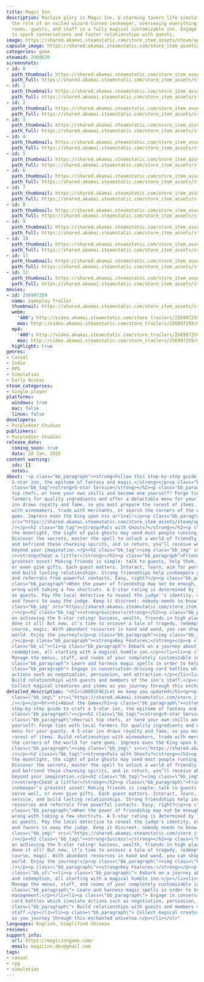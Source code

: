 ```yaml
---
title: Magic Inn
description: Reclaim glory in Magic Inn, a charming tavern life simulator. Take on
  the role of an exiled wizard-turned-innkeeper, overseeing everything from menus,
  rooms, guests, and staff in a fully magical customizable inn. Engage in card battles
  to spark conversations and foster relationships with guests.
image: https://shared.akamai.steamstatic.com/store_item_assets/steam/apps/2468630/header.jpg?t=1731384133
capsule_image: https://shared.akamai.steamstatic.com/store_item_assets/steam/apps/2468630/capsule_231x87.jpg?t=1731384133
categories: game
steamid: 2468630
screenshots:
- id: 0
  path_thumbnail: https://shared.akamai.steamstatic.com/store_item_assets/steam/apps/2468630/ss_39cfe7a9f96304eda041bb510d5e0cb0ccd5eb04.600x338.jpg?t=1731384133
  path_full: https://shared.akamai.steamstatic.com/store_item_assets/steam/apps/2468630/ss_39cfe7a9f96304eda041bb510d5e0cb0ccd5eb04.1920x1080.jpg?t=1731384133
- id: 1
  path_thumbnail: https://shared.akamai.steamstatic.com/store_item_assets/steam/apps/2468630/ss_819b377d8e0c306332c158b793115c6ba20f34e4.600x338.jpg?t=1731384133
  path_full: https://shared.akamai.steamstatic.com/store_item_assets/steam/apps/2468630/ss_819b377d8e0c306332c158b793115c6ba20f34e4.1920x1080.jpg?t=1731384133
- id: 2
  path_thumbnail: https://shared.akamai.steamstatic.com/store_item_assets/steam/apps/2468630/ss_7d9198c484662a155985d758d4ea13f889cdd952.600x338.jpg?t=1731384133
  path_full: https://shared.akamai.steamstatic.com/store_item_assets/steam/apps/2468630/ss_7d9198c484662a155985d758d4ea13f889cdd952.1920x1080.jpg?t=1731384133
- id: 3
  path_thumbnail: https://shared.akamai.steamstatic.com/store_item_assets/steam/apps/2468630/ss_1e462c301f9c0762da239a54374333282b60b30d.600x338.jpg?t=1731384133
  path_full: https://shared.akamai.steamstatic.com/store_item_assets/steam/apps/2468630/ss_1e462c301f9c0762da239a54374333282b60b30d.1920x1080.jpg?t=1731384133
- id: 4
  path_thumbnail: https://shared.akamai.steamstatic.com/store_item_assets/steam/apps/2468630/ss_bd3791fab9109c2f9433a0bc1959303a7df3cef8.600x338.jpg?t=1731384133
  path_full: https://shared.akamai.steamstatic.com/store_item_assets/steam/apps/2468630/ss_bd3791fab9109c2f9433a0bc1959303a7df3cef8.1920x1080.jpg?t=1731384133
- id: 5
  path_thumbnail: https://shared.akamai.steamstatic.com/store_item_assets/steam/apps/2468630/ss_d0d30a3e0f1e766daa13249c33a27441d845aaa3.600x338.jpg?t=1731384133
  path_full: https://shared.akamai.steamstatic.com/store_item_assets/steam/apps/2468630/ss_d0d30a3e0f1e766daa13249c33a27441d845aaa3.1920x1080.jpg?t=1731384133
- id: 6
  path_thumbnail: https://shared.akamai.steamstatic.com/store_item_assets/steam/apps/2468630/ss_3132ef296c359e69060ae05811f9c3adfafff204.600x338.jpg?t=1731384133
  path_full: https://shared.akamai.steamstatic.com/store_item_assets/steam/apps/2468630/ss_3132ef296c359e69060ae05811f9c3adfafff204.1920x1080.jpg?t=1731384133
- id: 7
  path_thumbnail: https://shared.akamai.steamstatic.com/store_item_assets/steam/apps/2468630/ss_c962f5295436de156c0341b70d78ea76836d98b4.600x338.jpg?t=1731384133
  path_full: https://shared.akamai.steamstatic.com/store_item_assets/steam/apps/2468630/ss_c962f5295436de156c0341b70d78ea76836d98b4.1920x1080.jpg?t=1731384133
- id: 8
  path_thumbnail: https://shared.akamai.steamstatic.com/store_item_assets/steam/apps/2468630/ss_769f8e2d3bf9c81ddd272b6a297f151a5b60e7fb.600x338.jpg?t=1731384133
  path_full: https://shared.akamai.steamstatic.com/store_item_assets/steam/apps/2468630/ss_769f8e2d3bf9c81ddd272b6a297f151a5b60e7fb.1920x1080.jpg?t=1731384133
- id: 9
  path_thumbnail: https://shared.akamai.steamstatic.com/store_item_assets/steam/apps/2468630/ss_6f13956feb3161c99f92bcb2d5d3ee74924df220.600x338.jpg?t=1731384133
  path_full: https://shared.akamai.steamstatic.com/store_item_assets/steam/apps/2468630/ss_6f13956feb3161c99f92bcb2d5d3ee74924df220.1920x1080.jpg?t=1731384133
- id: 10
  path_thumbnail: https://shared.akamai.steamstatic.com/store_item_assets/steam/apps/2468630/ss_279126c4c70d92218c7cb48b51f2d0c19f11e29b.600x338.jpg?t=1731384133
  path_full: https://shared.akamai.steamstatic.com/store_item_assets/steam/apps/2468630/ss_279126c4c70d92218c7cb48b51f2d0c19f11e29b.1920x1080.jpg?t=1731384133
- id: 11
  path_thumbnail: https://shared.akamai.steamstatic.com/store_item_assets/steam/apps/2468630/ss_b285f3c678e2bda6c435ae1d545dd200539ae684.600x338.jpg?t=1731384133
  path_full: https://shared.akamai.steamstatic.com/store_item_assets/steam/apps/2468630/ss_b285f3c678e2bda6c435ae1d545dd200539ae684.1920x1080.jpg?t=1731384133
- id: 12
  path_thumbnail: https://shared.akamai.steamstatic.com/store_item_assets/steam/apps/2468630/ss_62fa61d3867def6b1e9f3adc25d0d02368c2d2ce.600x338.jpg?t=1731384133
  path_full: https://shared.akamai.steamstatic.com/store_item_assets/steam/apps/2468630/ss_62fa61d3867def6b1e9f3adc25d0d02368c2d2ce.1920x1080.jpg?t=1731384133
movies:
- id: 256997259
  name: Gameplay Trailer
  thumbnail: https://shared.akamai.steamstatic.com/store_item_assets/steam/apps/256997259/movie.293x165.jpg?t=1717082616
  webm:
    '480': http://video.akamai.steamstatic.com/store_trailers/256997259/movie480_vp9.webm?t=1717082616
    max: http://video.akamai.steamstatic.com/store_trailers/256997259/movie_max_vp9.webm?t=1717082616
  mp4:
    '480': http://video.akamai.steamstatic.com/store_trailers/256997259/movie480.mp4?t=1717082616
    max: http://video.akamai.steamstatic.com/store_trailers/256997259/movie_max.mp4?t=1717082616
  highlight: true
genres:
- Casual
- Indie
- RPG
- Simulation
- Early Access
steam_categories:
- Single-player
platforms:
  windows: true
  mac: false
  linux: false
developers:
- Purpledoor Studios
publishers:
- Purpledoor Studios
release_date:
  coming_soon: true
  date: 20 Jan, 2025
content_warning:
  ids: []
  notes:
about: '<p class="bb_paragraph"><strong>Follow this step-by-step guide to craft a
  5-star inn, the epitome of fantasy and magic.</strong></p><p class="bb_paragraph"></p><h2
  class="bb_tag"><strong>5-star Service</strong></h2><p class="bb_paragraph">Recruit
  top chefs, or hone your own skills and become one yourself! Forge ties with local
  farmers for quality ingredients and offer a delectable menu for your guests. A 5-star
  inn draws royalty and fame, so you must prepare the rarest of items. Build relationships
  with winemakers, trade with merchants, or search the corners of the world for rare
  gems. Impress even the King upon his arrival!</p><p class="bb_paragraph"><img class="bb_img"
  src="https://shared.akamai.steamstatic.com/store_item_assets/steam/apps/2468630/extras/5-star-service_frame.gif?t=1731384133"
  /></p><h2 class="bb_tag"><strong>Pals with Ghosts?</strong></h2><p class="bb_paragraph">Under
  the moonlight, the sight of pale ghosts may send most people running, but not you.
  Discover the secrets, master the spell to unlock a world of friendly ghosts. Serve
  and befriend these charming spirits, and in return, you’ll receive whimsical rewards
  beyond your imagination.</p><h2 class="bb_tag"><img class="bb_img" src="https://shared.akamai.steamstatic.com/store_item_assets/steam/apps/2468630/extras/GIF4.gif?t=1731384133"
  /><strong>Cheat a little!</strong></h2><p class="bb_paragraph">Friends are an innkeeper’s
  greatest asset! Making friends is simple: talk to guests, help them, serve well,
  or even give gifts. Each guest matters. Interact, learn, aim for personalized service,
  and build lasting relationships. Strong friendships help innkeepers gain resources
  and referrals from powerful contacts. Easy, right?</p><p class="bb_paragraph"></p><p
  class="bb_paragraph">When the power of friendship may not be enough, there’s nothing
  wrong with taking a few shortcuts. A 5-star rating is determined by judges disguised
  as guests. Pay the local detective to reveal the judge''s identity, or use money
  and favors to sway the judge. Keep it discreet: nobody needs to know!</p><p class="bb_paragraph"><img
  class="bb_img" src="https://shared.akamai.steamstatic.com/store_item_assets/steam/apps/2468630/extras/Cheat_little_gif.gif?t=1731384133"
  /></p><h2 class="bb_tag"><strong>Success!</strong></h2><p class="bb_paragraph">Congratulations
  on achieving the 5-star rating! Success, wealth, friends in high places: you’ve
  done it all! But now, it’s time to uncover a tale of tragedy, redemption, and of
  course, magic. With abundant resources in hand and wand, you can shape this magical
  world. Enjoy the journey!</p><p class="bb_paragraph"><img class="bb_img" src="https://shared.akamai.steamstatic.com/store_item_assets/steam/apps/2468630/extras/Newspaper_success_gif.gif?t=1731384133"
  /></p><p class="bb_paragraph"><strong>Key Features:</strong></p><p class="bb_paragraph"></p><ul
  class="bb_ul"><li><p class="bb_paragraph"> Embark on a journey about tragedy and
  redemption, all starting with a magical humble inn.</p></li><li><p class="bb_paragraph">
  Manage the menus, staff, and rooms of your completely customizable inn.</p></li><li><p
  class="bb_paragraph"> Learn and harness magic spells in order to help with inn management.</p></li><li><p
  class="bb_paragraph"> Engage in conversation-driving card battles which simulate
  actions such as negotiation, persuasion, and attraction.</p></li><li><p class="bb_paragraph">
  Build relationships with guests and members of the inn’s staff.</p></li><li><p class="bb_paragraph">
  Collect magical creatures and items as you journey through this enchanted universe.</p></li></ul>'
detailed_description: "<h1>\U0001F4E2Let me keep you updated</h1><p><p class=\"bb_paragraph\"><img
  class=\"bb_img\" src=\"https://shared.akamai.steamstatic.com/store_item_assets/steam/apps/2468630/extras/Broom_discord_wishlist_call.gif?t=1731384133\"
  /></p></p><br><h1>About the Game</h1><p class=\"bb_paragraph\"><strong>Follow this
  step-by-step guide to craft a 5-star inn, the epitome of fantasy and magic.</strong></p><p
  class=\"bb_paragraph\"></p><h2 class=\"bb_tag\"><strong>5-star Service</strong></h2><p
  class=\"bb_paragraph\">Recruit top chefs, or hone your own skills and become one
  yourself! Forge ties with local farmers for quality ingredients and offer a delectable
  menu for your guests. A 5-star inn draws royalty and fame, so you must prepare the
  rarest of items. Build relationships with winemakers, trade with merchants, or search
  the corners of the world for rare gems. Impress even the King upon his arrival!</p><p
  class=\"bb_paragraph\"><img class=\"bb_img\" src=\"https://shared.akamai.steamstatic.com/store_item_assets/steam/apps/2468630/extras/5-star-service_frame.gif?t=1731384133\"
  /></p><h2 class=\"bb_tag\"><strong>Pals with Ghosts?</strong></h2><p class=\"bb_paragraph\">Under
  the moonlight, the sight of pale ghosts may send most people running, but not you.
  Discover the secrets, master the spell to unlock a world of friendly ghosts. Serve
  and befriend these charming spirits, and in return, you’ll receive whimsical rewards
  beyond your imagination.</p><h2 class=\"bb_tag\"><img class=\"bb_img\" src=\"https://shared.akamai.steamstatic.com/store_item_assets/steam/apps/2468630/extras/GIF4.gif?t=1731384133\"
  /><strong>Cheat a little!</strong></h2><p class=\"bb_paragraph\">Friends are an
  innkeeper’s greatest asset! Making friends is simple: talk to guests, help them,
  serve well, or even give gifts. Each guest matters. Interact, learn, aim for personalized
  service, and build lasting relationships. Strong friendships help innkeepers gain
  resources and referrals from powerful contacts. Easy, right?</p><p class=\"bb_paragraph\"></p><p
  class=\"bb_paragraph\">When the power of friendship may not be enough, there’s nothing
  wrong with taking a few shortcuts. A 5-star rating is determined by judges disguised
  as guests. Pay the local detective to reveal the judge's identity, or use money
  and favors to sway the judge. Keep it discreet: nobody needs to know!</p><p class=\"bb_paragraph\"><img
  class=\"bb_img\" src=\"https://shared.akamai.steamstatic.com/store_item_assets/steam/apps/2468630/extras/Cheat_little_gif.gif?t=1731384133\"
  /></p><h2 class=\"bb_tag\"><strong>Success!</strong></h2><p class=\"bb_paragraph\">Congratulations
  on achieving the 5-star rating! Success, wealth, friends in high places: you’ve
  done it all! But now, it’s time to uncover a tale of tragedy, redemption, and of
  course, magic. With abundant resources in hand and wand, you can shape this magical
  world. Enjoy the journey!</p><p class=\"bb_paragraph\"><img class=\"bb_img\" src=\"https://shared.akamai.steamstatic.com/store_item_assets/steam/apps/2468630/extras/Newspaper_success_gif.gif?t=1731384133\"
  /></p><p class=\"bb_paragraph\"><strong>Key Features:</strong></p><p class=\"bb_paragraph\"></p><ul
  class=\"bb_ul\"><li><p class=\"bb_paragraph\"> Embark on a journey about tragedy
  and redemption, all starting with a magical humble inn.</p></li><li><p class=\"bb_paragraph\">
  Manage the menus, staff, and rooms of your completely customizable inn.</p></li><li><p
  class=\"bb_paragraph\"> Learn and harness magic spells in order to help with inn
  management.</p></li><li><p class=\"bb_paragraph\"> Engage in conversation-driving
  card battles which simulate actions such as negotiation, persuasion, and attraction.</p></li><li><p
  class=\"bb_paragraph\"> Build relationships with guests and members of the inn’s
  staff.</p></li><li><p class=\"bb_paragraph\"> Collect magical creatures and items
  as you journey through this enchanted universe.</p></li></ul>"
languages: English, Simplified Chinese
reviews:
support_info:
  url: https://magicinngame.com/
  email: magicinn.dev@gmail.com
tags:
- casual
- rpg
- simulation
---
```


